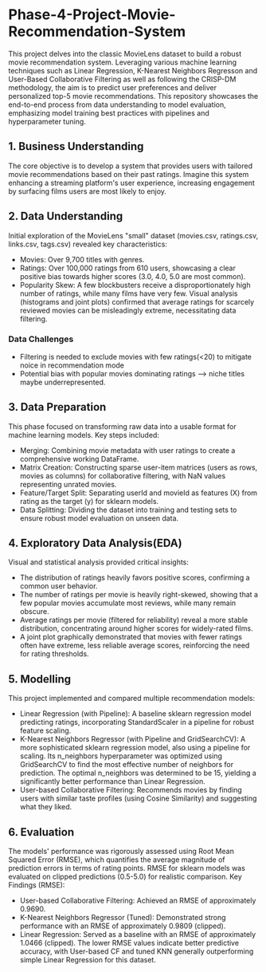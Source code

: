 # Phase-4-Project-Movie-Recommendation-System
This project delves into the classic MovieLens dataset to build a robust movie recommendation system. Leveraging various machine learning techniques such as Linear Regression, K-Nearest Neighbors Regresson and User-Based Collaborative Filtering as well as following the CRISP-DM methodology, the aim is to predict user preferences and deliver personalized top-5 movie recommendations. This repository showcases the end-to-end process from data understanding to model evaluation, emphasizing model training best practices with pipelines and hyperparameter tuning.

## 1. Business Understanding
The core objective is to develop a system that provides users with tailored movie recommendations based on their past ratings. Imagine this system enhancing a streaming platform's user experience, increasing engagement by surfacing films users are most likely to enjoy.

## 2. Data Understanding
Initial exploration of the MovieLens "small" dataset (movies.csv, ratings.csv, links.csv, tags.csv) revealed key characteristics:

- Movies: Over 9,700 titles with genres.
- Ratings: Over 100,000 ratings from 610 users, showcasing a clear positive bias towards higher scores (3.0, 4.0, 5.0 are most common).
- Popularity Skew: A few blockbusters receive a disproportionately high number of ratings, while many films have very few. Visual analysis (histograms and joint plots) confirmed that average ratings for scarcely reviewed movies can be misleadingly extreme, necessitating data filtering.
### Data Challenges
- Filtering is needed to exclude movies with few ratings(<20) to mitigate noice in recommendation mode
- Potential bias with popular movies dominating ratings --> niche titles maybe underrepresented.

## 3. Data Preparation
This phase focused on transforming raw data into a usable format for machine learning models. Key steps included:

- Merging: Combining movie metadata with user ratings to create a comprehensive working DataFrame.
- Matrix Creation: Constructing sparse user-item matrices (users as rows, movies as columns) for collaborative filtering, with NaN values representing unrated movies.
- Feature/Target Split: Separating userId and movieId as features (X) from rating as the target (y) for sklearn models.
- Data Splitting: Dividing the dataset into training and testing sets to ensure robust model evaluation on unseen data.

## 4. Exploratory Data Analysis(EDA)
Visual and statistical analysis provided critical insights:

- The distribution of ratings heavily favors positive scores, confirming a common user behavior.
- The number of ratings per movie is heavily right-skewed, showing that a few popular movies accumulate most reviews, while many remain obscure.
- Average ratings per movie (filtered for reliability) reveal a more stable distribution, concentrating around higher scores for widely-rated films.
- A joint plot graphically demonstrated that movies with fewer ratings often have extreme, less reliable average scores, reinforcing the need for rating thresholds.

## 5. Modelling
This project implemented and compared multiple recommendation models:
- Linear Regression (with Pipeline): A baseline sklearn regression model predicting ratings, incorporating StandardScaler in a pipeline for robust feature scaling.
- K-Nearest Neighbors Regressor (with Pipeline and GridSearchCV): A more sophisticated sklearn regression model, also using a pipeline for scaling. Its n_neighbors hyperparameter was optimized using GridSearchCV to find the most effective number of neighbors for prediction. The optimal n_neighbors was determined to be 15, yielding a significantly better performance than Linear Regression.
- User-based Collaborative Filtering: Recommends movies by finding users with similar taste profiles (using Cosine Similarity) and suggesting what they liked.

## 6. Evaluation
The models' performance was rigorously assessed using Root Mean Squared Error (RMSE), which quantifies the average magnitude of prediction errors in terms of rating points. RMSE for sklearn models was evaluated on clipped predictions (0.5-5.0) for realistic comparison.
Key Findings (RMSE):
- User-based Collaborative Filtering: Achieved an RMSE of approximately 0.9690.
- K-Nearest Neighbors Regressor (Tuned): Demonstrated strong performance with an RMSE of approximately 0.9809 (clipped).
- Linear Regression: Served as a baseline with an RMSE of approximately 1.0466 (clipped).
The lower RMSE values indicate better predictive accuracy, with User-based CF and tuned KNN generally outperforming simple Linear Regression for this dataset.
